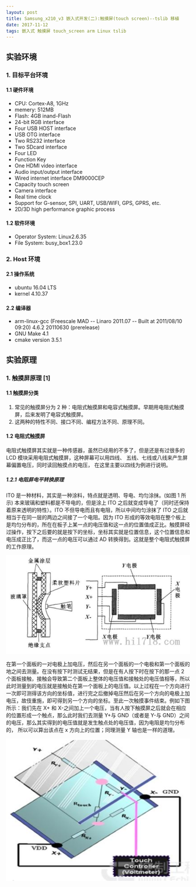```yaml
---
layout: post
title: Samsung_x210_v3 嵌入式开发(二):触摸屏(touch screen)--tslib 移植
date: 2017-11-12
tags: 嵌入式 触摸屏 touch_screen arm Linux tslib
---
```


## 实验环境
### 1. 目标平台环境
#### 1.1 硬件环境
* CPU: Cortex-A8, 1GHz
* memery: 512MB
* Flash: 4GB inand-Flash
* 24-bit RGB interface
* Four USB HOST interface
* USB OTG interface
* Two RS232 interface
* Two SDcard interface
* Four LED
* Function Key
* One HDMI video interface
* Audio input/output interface
* Wired internet interface DM9000CEP
* Capacity touch screen
* Camera interface
* Real time clock
* Support for G-sensor, SPI, UART, USB/WIFI, GPS, GPRS, etc.
* 2D/3D high performance graphic process

#### 1.2 软件环境
* Operator System: Linux2.6.35
* File System: busy_box1.23.0

### 2. Host 环境
#### 2.1 操作系统
* ubuntu 16.04 LTS
* kernel 4.10.37

#### 2.2 编译器
* arm-linux-gcc (Freescale MAD -- Linaro 2011.07 -- Built at 2011/08/10 09:20) 4.6.2 20110630 (prerelease)
* GNU Make 4.1
* cmake version 3.5.1

## 实验原理

### 1. 触摸屏原理 [1]

#### 1.1 触摸屏分类

1. 常见的触摸屏分为 2 种：电阻式触摸屏和电容式触摸屏。早期用电阻式触摸屏，后来发明了电容式触摸屏。 
2. 这两种的特性不同、接口不同、编程方法不同、原理不同。

#### 1.2 电阻式触摸屏

电阻式触摸屏其实就是一种传感器，虽然已经用的不多了，但是还是有过很多的 LCD 模块采用电阻式触摸屏，这种屏幕可以用四线、 五线、七线或八线来产生屏幕偏置电压，同时读回触摸点的电压， 在这里主要以四线为例进行说明。  

##### 1.2.1 电阻屏电平转换原理

ITO 是一种材料，其实是一种涂料，特点就是透明、导电、均匀涂抹。(如图 1 所示) 本来玻璃和塑料都是不导电的，但是涂上 ITO 之后就变成导电了（同时还保持着原来透明的特性）。ITO 不但导电而且有电阻，所以中间均匀涂抹了 ITO 之后就相当于在同一层的两边之间接了一个电阻。因为 ITO 形成的等效电阻在整个板上是均匀分布的，所在在板子上某一点的电压值和这一点的位置值成正比。触摸屏经过操作，按下之后要的就是按下的坐标，坐标其实就是位置信息，这个位置信息和电压成正比了，而这一点的电压可以通过 AD 转换得到。这就是整个电阻式触摸屏的工作原理。

>
![电阻屏](/images/posts/Samsung_x210/touchscreen/01.png  "电阻屏")

在第一个面板的一对电极上加电压，然后在另一个面板的一个电极和第一个面板的地之间去测量。在没有按下时测试无结果，但是在有人按下时在按下的那一点 2 个面板接触，接触会导致第二个面板上整体的电压值和接触处的电压值相等，所以此时测量到的电压就是接触处在第一个面板上的电压值。以上过程在一个方向进行一次即可测得该方向的坐标值，进行完之后撤掉电压然后在另一个方向的电极上加电压，故伎重施，即可得到另一个方向的坐标。至此一次触摸事件结束。例如下图所示：我们先在 X+ 和 X-之间加上一个电压，当有人按下触摸屏之后就会在相应的位置形成一个触点，那么此时我们去测量 Y+与 GND（或者是 Y-与 GND）之间的电压，那么其实得到的电压值就是发生触点处的电压值，因为电阻是均匀分布的， 所以可以算出该点在 x 方向上的位置；同理测量 Y 轴也是一样的道理。

>
![电阻屏](/images/posts/Samsung_x210/touchscreen/02.png  "电阻屏")


